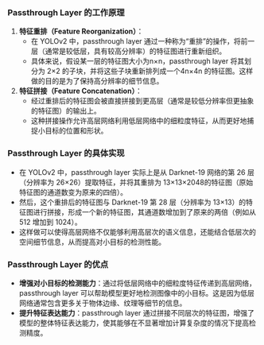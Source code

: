 ### Passthrough Layer 的工作原理

1. **特征重排（Feature Reorganization）**：
    - 在 YOLOv2 中，passthrough layer 通过一种称为“重排”的操作，将前一层（通常是较低层，具有较高分辨率）的特征图进行重新组织。
    - 具体来说，假设某一层的特征图大小为n×n，passthrough layer 将其划分为 2×2 的子块，并将这些子块重新排列成一个4n×4n 的特征图。这样做的目的是为了保持高分辨率的细节信息。
2. **特征拼接（Feature Concatenation）**：
    - 经过重排后的特征图会被直接拼接到更高层（通常是较低分辨率但更抽象的特征图）的输出上。
    - 这种拼接操作允许高层网络利用低层网络中的细粒度特征，从而更好地捕捉小目标的位置和形状。

### Passthrough Layer 的具体实现

- 在 YOLOv2 中，passthrough layer 实际上是从 Darknet-19 网络的第 26 层（分辨率为 26×26）提取特征，并将其重排为 13×13×2048的特征图（原始特征图的通道数变为原来的四倍）。
- 然后，这个重排后的特征图与 Darknet-19 第 28 层（分辨率为 13×13）的特征图进行拼接，形成一个新的特征图，其通道数增加到了原来的两倍（例如从 512 增加到 1024）。
- 这样做可以使得高层网络不仅能够利用高层次的语义信息，还能结合低层次的空间细节信息，从而提高对小目标的检测性能。

### Passthrough Layer 的优点

- **增强对小目标的检测能力**：通过将低层网络中的细粒度特征传递到高层网络，passthrough layer 可以帮助模型更好地检测图像中的小目标。这是因为低层网络通常包含更多关于物体边缘、纹理等细节的信息。
- **提升特征表达能力**：passthrough layer 通过拼接不同层次的特征图，增强了模型的整体特征表达能力，使其能够在不显著增加计算复杂度的情况下提高检测精度。
